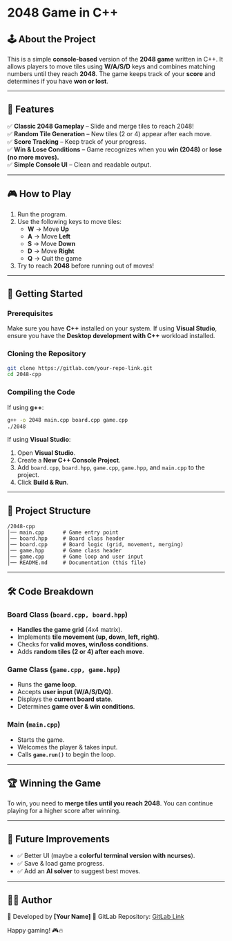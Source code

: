 # 2048 Game in C++

## 🕹️ About the Project
This is a simple **console-based** version of the **2048 game** written in C++. It allows players to move tiles using **W/A/S/D** keys and combines matching numbers until they reach **2048**. The game keeps track of your **score** and determines if you have **won or lost**.

---

## 🔧 Features
✅ **Classic 2048 Gameplay** – Slide and merge tiles to reach 2048!  
✅ **Random Tile Generation** – New tiles (2 or 4) appear after each move.  
✅ **Score Tracking** – Keep track of your progress.  
✅ **Win & Lose Conditions** – Game recognizes when you **win (2048)** or **lose (no more moves).**  
✅ **Simple Console UI** – Clean and readable output.  

---

## 🎮 How to Play
1. Run the program.
2. Use the following keys to move tiles:
   - **W** → Move **Up**
   - **A** → Move **Left**
   - **S** → Move **Down**
   - **D** → Move **Right**
   - **Q** → Quit the game
3. Try to reach **2048** before running out of moves!

---

## 🚀 Getting Started
### Prerequisites
Make sure you have **C++** installed on your system. If using **Visual Studio**, ensure you have the **Desktop development with C++** workload installed.

### Cloning the Repository
```sh
git clone https://gitlab.com/your-repo-link.git
cd 2048-cpp
```

### Compiling the Code
If using **g++**:
```sh
g++ -o 2048 main.cpp board.cpp game.cpp
./2048
```
If using **Visual Studio**:
1. Open **Visual Studio**.
2. Create a **New C++ Console Project**.
3. Add `board.cpp`, `board.hpp`, `game.cpp`, `game.hpp`, and `main.cpp` to the project.
4. Click **Build & Run**.

---

## 📁 Project Structure
```
/2048-cpp
│── main.cpp      # Game entry point
│── board.hpp     # Board class header
│── board.cpp     # Board logic (grid, movement, merging)
│── game.hpp      # Game class header
│── game.cpp      # Game loop and user input
│── README.md     # Documentation (this file)
```

---

## 🛠️ Code Breakdown
### **Board Class (`board.cpp, board.hpp`)**
- **Handles the game grid** (4x4 matrix).
- Implements **tile movement (up, down, left, right)**.
- Checks for **valid moves, win/loss conditions**.
- Adds **random tiles (2 or 4) after each move**.

### **Game Class (`game.cpp, game.hpp`)**
- Runs the **game loop**.
- Accepts **user input (W/A/S/D/Q)**.
- Displays the **current board state**.
- Determines **game over & win conditions**.

### **Main (`main.cpp`)**
- Starts the game.
- Welcomes the player & takes input.
- Calls **`game.run()`** to begin the loop.

---

## 🏆 Winning the Game
To win, you need to **merge tiles until you reach 2048**. You can continue playing for a higher score after winning.

---

## 📝 Future Improvements
- ✅ Better UI (maybe a **colorful terminal version with ncurses**).
- ✅ Save & load game progress.
- ✅ Add an **AI solver** to suggest best moves.

---

## 👨‍💻 Author
📌 Developed by **[Your Name]**
📌 GitLab Repository: [GitLab Link](https://gitlab.com/your-repo-link)

Happy gaming! 🎮🔥

